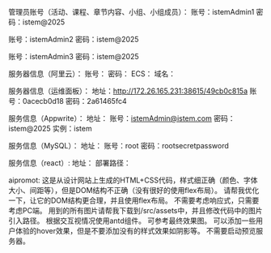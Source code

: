 管理员账号（活动、课程、章节内容、小组、小组成员）：
账号：istemAdmin1
密码：istem@2025

账号：istemAdmin2
密码：istem@2025

账号：istemAdmin3
密码：istem@2025

服务器信息（阿里云）：
账号：
密码：
ECS：
域名：

服务器信息（运维面板）：
地址：http://172.26.165.231:38615/49cb0c815a
账号：0acecb0d18
密码：2a61465fc4

服务信息（Appwrite）：
地址：
账号：istemAdmin@istem.com
密码：istem@2025
实例：istem

服务信息（MySQL）：
地址：
账号：root
密码：rootsecretpassword

服务信息（react）:
地址：
部署路径：

aipromot:
这是从设计网站上生成的HTML+CSS代码，样式细正确（颜色、字体大小、间距等），但是DOM结构不正确（没有很好的使用flex布局）。
请帮我优化一下，让它的DOM结构更合理，并且使用flex布局。
不需要考虑响应式，只需要考虑PC端。
用到的所有图片请帮我下载到/src/assets中，并且修改代码中的图片引入路径。
根据交互视情况使用antd组件。
可参考最终效果图。
可以添加一些用户体验的hover效果，但是不要添加没有的样式效果如阴影等。
不需要启动预览服务器。